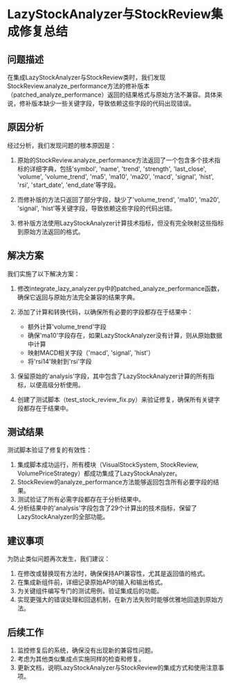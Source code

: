 # LazyStockAnalyzer与StockReview集成修复总结

## 问题描述

在集成LazyStockAnalyzer与StockReview类时，我们发现StockReview.analyze_performance方法的修补版本（patched_analyze_performance）返回的结果格式与原始方法不兼容。具体来说，修补版本缺少一些关键字段，导致依赖这些字段的代码出现错误。

## 原因分析

经过分析，我们发现问题的根本原因是：

1. 原始的StockReview.analyze_performance方法返回了一个包含多个技术指标的详细字典，包括'symbol', 'name', 'trend', 'strength', 'last_close', 'volume', 'volume_trend', 'ma5', 'ma10', 'ma20', 'macd', 'signal', 'hist', 'rsi', 'start_date', 'end_date'等字段。

2. 而修补版的方法只返回了部分字段，缺少了'volume_trend', 'ma10', 'ma20', 'signal', 'hist'等关键字段，导致依赖这些字段的代码出错。

3. 修补版方法使用LazyStockAnalyzer计算技术指标，但没有完全映射这些指标到原始方法返回的格式。

## 解决方案

我们实施了以下解决方案：

1. 修改integrate_lazy_analyzer.py中的patched_analyze_performance函数，确保它返回与原始方法完全兼容的结果字典。

2. 添加了计算和转换代码，以确保所有必要的字段都存在于结果中：
   - 额外计算'volume_trend'字段
   - 确保'ma10'字段存在，如果LazyStockAnalyzer没有计算，则从原始数据中计算
   - 映射MACD相关字段（'macd', 'signal', 'hist'）
   - 将'rsi14'映射到'rsi'字段

3. 保留原始的'analysis'字段，其中包含了LazyStockAnalyzer计算的所有指标，以便高级分析使用。

4. 创建了测试脚本（test_stock_review_fix.py）来验证修复，确保所有关键字段都存在于结果中。

## 测试结果

测试脚本验证了修复的有效性：

1. 集成脚本成功运行，所有模块（VisualStockSystem, StockReview, VolumePriceStrategy）都成功集成了LazyStockAnalyzer。
2. StockReview的analyze_performance方法能够返回包含所有必要字段的结果。
3. 测试验证了所有必需字段都存在于分析结果中。
4. 分析结果中的'analysis'字段包含了29个计算出的技术指标，保留了LazyStockAnalyzer的全部功能。

## 建议事项

为防止类似问题再次发生，我们建议：

1. 在修改或替换现有方法时，确保保持API兼容性，尤其是返回值的格式。
2. 在集成新组件前，详细记录原始API的输入和输出格式。
3. 为关键组件编写专门的测试用例，验证集成后的功能。
4. 实现更强大的错误处理和回退机制，在新方法失败时能够优雅地回退到原始方法。

## 后续工作

1. 监控修复后的系统，确保没有出现新的兼容性问题。
2. 考虑为其他类似集成点实施同样的检查和修复。
3. 更新文档，说明LazyStockAnalyzer与StockReview的集成方式和使用注意事项。 